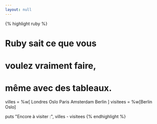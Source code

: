 ```yaml
---
layout: null
---
```


{% highlight ruby %}
# Ruby sait ce que vous
# voulez vraiment faire,
# même avec des tableaux.
villes   = %w[ Londres
               Oslo
               Paris
               Amsterdam
               Berlin ]
visitees = %w[Berlin Oslo]

puts "Encore à visiter :",
     villes - visitees
{% endhighlight %}
